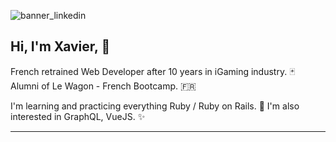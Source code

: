 ![banner_linkedin](https://media-exp1.licdn.com/dms/image/C5616AQEATorFDQUvug/profile-displaybackgroundimage-shrink_350_1400/0/1623081293664?e=1630540800&v=beta&t=0f6dL2oIy0-_qvtgpS8ck-CFBmUhSGXMRfl97qzs8E8)

## Hi, I'm Xavier, :wave:

French retrained Web Developer after 10 years in iGaming industry. :black_joker:
Alumni of Le Wagon - French Bootcamp. :fr:

I'm learning and practicing everything Ruby / Ruby on Rails. :gem:
I'm also interested in GraphQL, VueJS. :sparkles:

----
